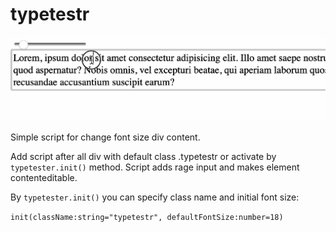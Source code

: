 # typetestr

![testr illustraition](test.gif)

Simple script for change font size div content.

Add script after all div with default class .typetestr or activate by `typetester.init()` method. Script adds rage input and makes element contenteditable.

By `typetester.init()` you can specify class name and initial font size:

`init(className:string="typetestr", defaultFontSize:number=18)`